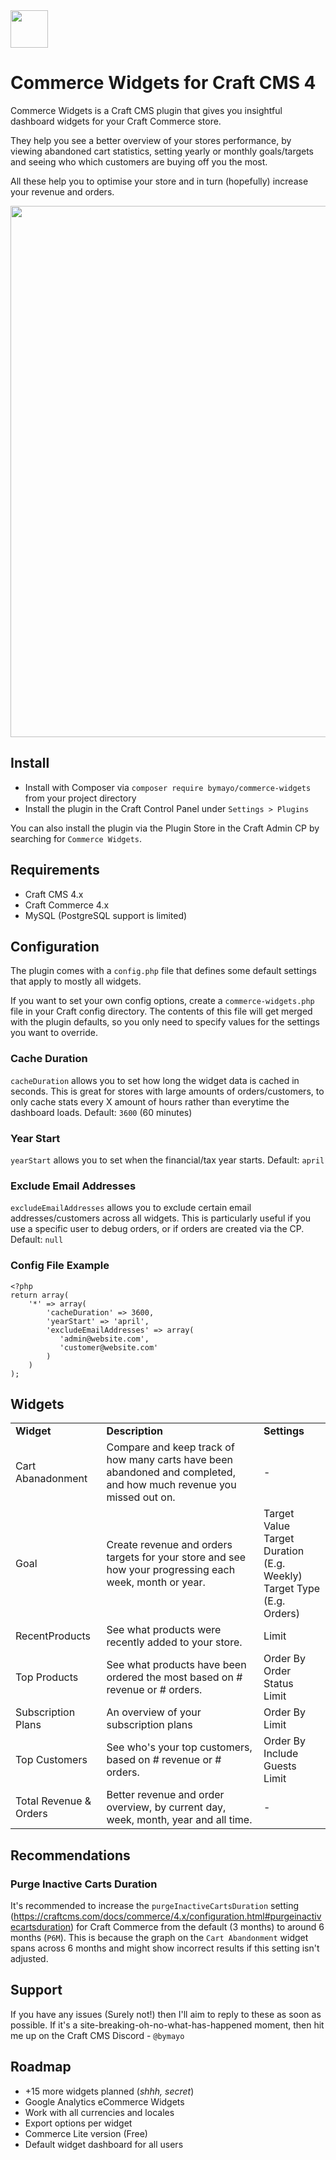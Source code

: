 <img src="https://raw.githubusercontent.com/bymayo/commerce-widgets/craft-4/resources/icon.png" width="60">

# Commerce Widgets for Craft CMS 4

Commerce Widgets is a Craft CMS plugin that gives you insightful dashboard widgets for your Craft Commerce store.

They help you see a better overview of your stores performance, by viewing abandoned cart statistics, setting yearly or monthly goals/targets and seeing who which customers are buying off you the most.

All these help you to optimise your store and in turn (hopefully) increase your revenue and orders.

<img src="https://raw.githubusercontent.com/bymayo/commerce-widgets/craft-4/resources/screenshot.jpg" width="850">

## Install

- Install with Composer via `composer require bymayo/commerce-widgets` from your project directory
- Install the plugin in the Craft Control Panel under `Settings > Plugins`

You can also install the plugin via the Plugin Store in the Craft Admin CP by searching for `Commerce Widgets`.

## Requirements

- Craft CMS 4.x
- Craft Commerce 4.x
- MySQL (PostgreSQL support is limited)

## Configuration

The plugin comes with a `config.php` file that defines some default settings that apply to mostly all widgets.

If you want to set your own config options, create a `commerce-widgets.php` file in your Craft config directory. The contents of this file will get merged with the plugin defaults, so you only need to specify values for the settings you want to override.

### Cache Duration 
`cacheDuration` allows you to set how long the widget data is cached in seconds. This is great for stores with large amounts of orders/customers, to only cache stats every X amount of hours rather than everytime the dashboard loads. Default: `3600` (60 minutes)

### Year Start 
`yearStart` allows you to set when the financial/tax year starts. Default: `april`

### Exclude Email Addresses
`excludeEmailAddresses` allows you to exclude certain email addresses/customers across all widgets. This is particularly useful if you use a specific user to debug orders, or if orders are created via the CP. Default: `null`

### Config File Example

```
<?php
return array(
    '*' => array(
        'cacheDuration' => 3600,
        'yearStart' => 'april',
        'excludeEmailAddresses' => array(
           'admin@website.com',
           'customer@website.com'
        )
    )
);
```

## Widgets

<table>
	<tr>
		<td><strong>Widget</strong></td>
		<td><strong>Description</strong></td>
		<td><strong>Settings</strong></td>
	</tr>
	<tr>
		<td>Cart Abanadonment</td>
      <td>Compare and keep track of how many carts have been abandoned and completed, and how much revenue you missed out on.</td>
      <td>-</td>
	</tr>
   <tr>
		<td>Goal</td>
      <td>Create revenue and orders targets for your store and see how your progressing each week, month or year.</td>
      <td>
         Target Value<br>
         Target Duration (E.g. Weekly)<br>
         Target Type (E.g. Orders)
      </td>
	</tr>
   <tr>
		<td>RecentProducts</td>
      <td>See what products were recently added to your store.</td>
      <td>
         Limit
      </td>
	</tr>
	<tr>
		<td>Top Products</td>
      <td>See what products have been ordered the most based on # revenue or # orders.</td>
      <td>
			Order By<br>
         Order Status<br>
         Limit<br>
      </td>
	</tr>
   <tr>
		<td>Subscription Plans</td>
      <td>An overview of your subscription plans</td>
      <td>
         Order By<br>
         Limit
      </td>
	</tr>
   <tr>
		<td>Top Customers</td>
      <td>See who's your top customers, based on # revenue or # orders.</td>
      <td>
         Order By<br>
         Include Guests<br>
         Limit<br>
      </td>
	</tr>
   <tr>
		<td>Total Revenue & Orders</td>
      <td>Better revenue and order overview, by current day, week, month, year and all time.</td>
      <td>-</td>
	</tr>
</table>

## Recommendations 

### Purge Inactive Carts Duration 
It's recommended to increase the `purgeInactiveCartsDuration` setting (https://craftcms.com/docs/commerce/4.x/configuration.html#purgeinactivecartsduration) for Craft Commerce from the default (3 months) to around 6 months (`P6M`). This is because the graph on the `Cart Abandonment` widget spans across 6 months and might show incorrect results if this setting isn't adjusted. 

## Support

If you have any issues (Surely not!) then I'll aim to reply to these as soon as possible. If it's a site-breaking-oh-no-what-has-happened moment, then hit me up on the Craft CMS Discord - `@bymayo`

## Roadmap

- +15 more widgets planned (*shhh, secret*)
- Google Analytics eCommerce Widgets
- Work with all currencies and locales
- Export options per widget
- Commerce Lite version (Free)
- Default widget dashboard for all users
